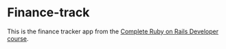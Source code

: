 # Finance-track

This is the finance tracker app from the [Complete Ruby on Rails Developer course](https://www.udemy.com/course/the-complete-ruby-on-rails-developer-course/).

